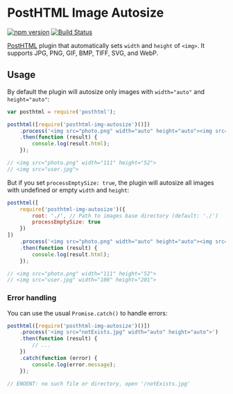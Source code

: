 # PostHTML Image Autosize
[![npm version](https://badge.fury.io/js/posthtml-img-autosize.svg)](http://badge.fury.io/js/posthtml-img-autosize)
[![Build Status](https://travis-ci.org/maltsev/posthtml-img-autosize.svg?branch=master)](https://travis-ci.org/maltsev/posthtml-img-autosize)

[PostHTML](https://github.com/posthtml/posthtml) plugin that automatically sets `width` and `height` of `<img>`.
It supports JPG, PNG, GIF, BMP, TIFF, SVG, and WebP.


## Usage
By default the plugin will autosize only images with `width="auto"` and `height="auto"`:

```js
var posthtml = require('posthtml');

posthtml([require('posthtml-img-autosize')()])
    .process('<img src="photo.png" width="auto" height="auto"><img src="user.jpg">')
    .then(function (result) {
        console.log(result.html);
    });

// <img src="photo.png" width="111" height="52">
// <img src="user.jpg">
```


But if you set `processEmptySize: true`, the plugin will autosize all images with undefined or empty `width` and `height`:
```js
posthtml([
    require('posthtml-img-autosize')({
        root: './', // Path to images base directory (default: './')
        processEmptySize: true
    })
])
    .process('<img src="photo.png" width="auto" height="auto"><img src="user.jpg">')
    .then(function (result) {
        console.log(result.html);
    });

// <img src="photo.png" width="111" height="52">
// <img src="user.jpg" width="100" height="201">
```




### Error handling
You can use the usual `Promise.catch()` to handle errors:

```js
posthtml([require('posthtml-img-autosize')()])
    .process('<img src="notExists.jpg" width="auto" height="auto">')
    .then(function (result) {
        // ...
    })
    .catch(function (error) {
        console.log(error.message);
    });

// ENOENT: no such file or directory, open '/notExists.jpg'
```
